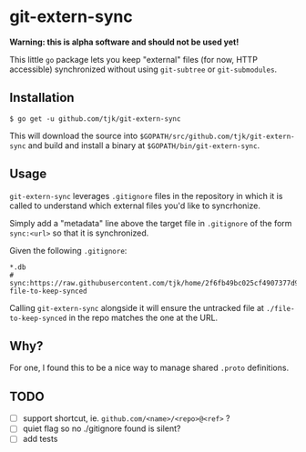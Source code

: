 # git-extern-sync

**Warning: this is alpha software and should not be used yet!**

This little `go` package lets you keep "external" files (for now, HTTP
accessible) synchronized without using `git-subtree` or `git-submodules`.

## Installation

```
$ go get -u github.com/tjk/git-extern-sync
```

This will download the source into
`$GOPATH/src/github.com/tjk/git-extern-sync` and build and install a
binary at `$GOPATH/bin/git-extern-sync`.

## Usage

`git-extern-sync` leverages `.gitignore` files in the repository in
which it is called to understand which external files you'd like to
syncrhonize.

Simply add a "metadata" line above the target file in `.gitignore` of
the form `sync:<url>` so that it is synchronized.

Given the following `.gitignore`:

```
*.db
# sync:https://raw.githubusercontent.com/tjk/home/2f6fb49bc025cf4907377d99df39abe593ca5890/README.md
file-to-keep-synced
```

Calling `git-extern-sync` alongside it will ensure the untracked file
at `./file-to-keep-synced` in the repo matches the one at the URL.

## Why?

For one, I found this to be a nice way to manage shared `.proto`
definitions.

## TODO

- [ ] support shortcut, ie. `github.com/<name>/<repo>@<ref>` ?
- [ ] quiet flag so no ./gitignore found is silent?
- [ ] add tests
